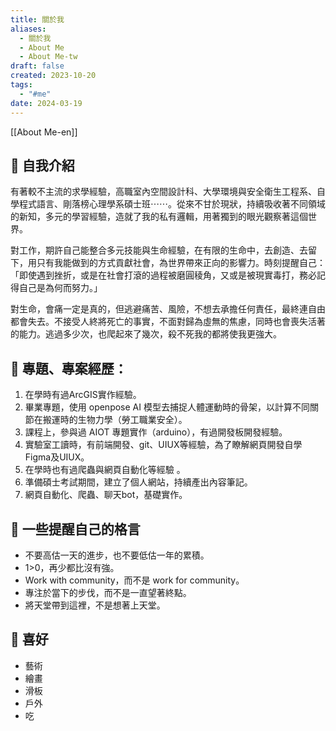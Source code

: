 ```yaml
---
title: 關於我
aliases:
  - 關於我
  - About Me
  - About Me-tw
draft: false
created: 2023-10-20
tags:
  - "#me"
date: 2024-03-19
---
```

[[About Me-en]]
## 👤 自我介紹
有著較不主流的求學經驗，高職室內空間設計科、大學環境與安全衛生工程系、自學程式語言、剛落榜心理學系碩士班⋯⋯。從來不甘於現狀，持續吸收著不同領域的新知，多元的學習經驗，造就了我的私有邏輯，用著獨到的眼光觀察著這個世界。

對工作，期許自己能整合多元技能與生命經驗，在有限的生命中，去創造、去留下，用只有我能做到的方式貢獻社會，為世界帶來正向的影響力。時刻提醒自己：「即使遇到挫折，或是在社會打滾的過程被磨圓稜角，又或是被現實毒打，務必記得自己是為何而努力。」

對生命，會痛一定是真的，但逃避痛苦、風險，不想去承擔任何責任，最終連自由都會失去。不接受人終將死亡的事實，不面對歸為虛無的焦慮，同時也會喪失活著的能力。逃過多少次，也爬起來了幾次，殺不死我的都將使我更強大。
## 🔬 專題、專案經歷：
1. 在學時有過ArcGIS實作經驗。
2. 畢業專題，使用 openpose AI 模型去捕捉人體運動時的骨架，以計算不同關節在搬運時的生物力學（勞工職業安全）。
3. 課程上，參與過 AIOT 專題實作（arduino），有過開發板開發經驗。
4. 實驗室工讀時，有前端開發、git、UIUX等經驗，為了瞭解網頁開發自學Figma及UIUX。
5. 在學時也有過爬蟲與網頁自動化等經驗 。
6. 準備碩士考試期間，建立了個人網站，持續產出內容筆記。
7. 網頁自動化、爬蟲、聊天bot，基礎實作。
## 📝 一些提醒自己的格言
- 不要高估一天的進步，也不要低估一年的累積。
- 1>0，再少都比沒有強。
- Work with community，而不是 work for community。
- 專注於當下的步伐，而不是一直望著終點。
- 將天堂帶到這裡，不是想著上天堂。
## 🤩 喜好
- 藝術
- 繪畫
- 滑板
- 戶外
- 吃
